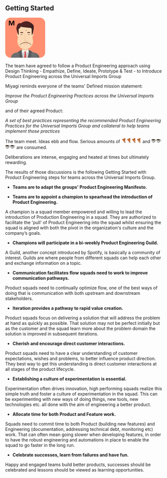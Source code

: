 ## Getting Started

![](assets/miyagi.png)

The team have agreed to follow a Product Engineering approach using Design Thinking - Empathize, Define, Ideate, Prototype & Test - to Introduce Product Engineering across the Universal Imports Group

Miyagi reminds everyone of the teams' Defined mission statement:

_Improve the Product Engineering Practices across the Universal Imports Group_

and of their agreed Product:

_A set of best practices representing the recommended Product Engineering Practices for the Universal Imports Group and collateral to help teams implement those practices_

The team meet. Ideas ebb and flow. Serious amounts of ![](assets/pizza.png)![](assets/pizza.png)![](assets/pizza.png)![](assets/pizza.png) and ![](assets/coffee.png)![](assets/coffee.png)![](assets/coffee.png)![](assets/coffee.png) are consumed.

Deliberations are intense, engaging and heated at times but ultimately rewarding.

The results of those discussions is the following Getting Started with Product Engineering steps for teams across the Universal Imports Group.

- **Teams are to adapt the groups' Product Engineering Manifesto.**

- **Teams are to appoint a champion to spearhead the introduction of Product Engineering.**

A champion is a squad member empowered and willing to lead the introduction of Production Engineering in a squad. They are authorized to facilitate the 'pull' of Product Engineering into the squad whilst ensuring the squad is aligned with both the pivot in the organization's culture and the company’s goals.

- **Champions will participate in a bi-weekly Product Engineering Guild.**

A Guild, another concept introduced by Spotify, is basically a community of interest. Guilds are where people from different squads can help each other and exchange information on a topic.

- **Communication facilitates flow squads need to work to improve communication pathways.**

Product squads need to continually optimize flow, one of the best ways of doing that is communication with both upstream and downstream stakeholders.

- **Iteration provides a pathway to rapid value creation.**

Product squads focus on delivering a solution that will address the problem at hand as quickly as possible. That solution may not be perfect initially but as the customer and the squad learn more about the problem domain the solution is improved in subsequent iterations.

- **Cherish and encourage direct customer interactions.**

Product squads need to have a clear understanding of customer expectations, wishes and problems, to better influence product direction. They best way to get this understanding is direct customer interactions at all stages of the product lifecycle.

- **Establishing a culture of experimentation is essential.**

Experimentation often drives innovation, high performing squads realize this simple truth and foster a culture of experimentation in the squad. This can be experimenting with new ways of doing things, new tools, new technologies etc. all done with the aim of engineering a better product.

- **Allocate time for both Product and Feature work.**

Squads need to commit time to both Product (building new features) and Engineering (documentation, addressing technical debt, monitoring etc) work. That can often mean going slower when developing features, in order to have the robust engineering and automations in place to enable the squad to go faster in the long run.

- **Celebrate successes, learn from failures and have fun.**

Happy and engaged teams build better products, successes should be celebrated and lessons should be viewed as learning opportunities.
